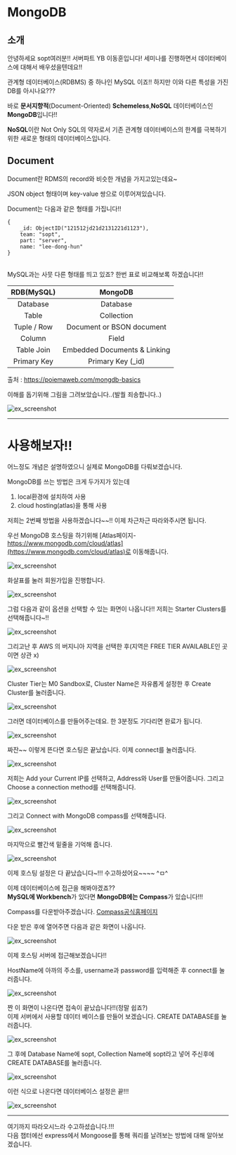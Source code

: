 # MongoDB

## 소개

안녕하세요 sopt여러분!! 서버파트 YB 이동훈입니다! 세미나를 진행하면서 데이터베이스에 대해서 배우셨을텐데요!!

관계형 데이터베이스(RDBMS) 중 하나인 MySQL 이죠!! 하지만 이와 다른 특성을 가진 DB를 아시나요???

바로 **문서지향적**(Document-Oriented) **Schemeless**,**NoSQL** 데이터베이스인 **MongoDB**입니다!!

**NoSQL**이란 Not Only SQL의 약자로서 기존 관계형 데이터베이스의 한계를 극복하기 위한 새로운 형태의 데이터베이스입니다.

## Document

Document란 RDMS의 record와 비슷한 개념을 가지고있는데요~ 

JSON object 형태이며 key-value 쌍으로 이루어져있습니다.

Document는 다음과 같은 형태를 가집니다!!

```
{
    _id: ObjectID("121512jd21d2131221d1123"),
    team: "sopt",
    part: "server",
    name: "lee-dong-hun"
}
```
<br>
MySQL과는 사뭇 다른 형태를 띄고 있죠? 한번 표로 비교해보록 하겠습니다!!

|  <center>RDB(MySQL)</center> |  <center>MongoDB</center> | 
|:--------|:--------:|
| <center>Database </center> |<center>Database </center>|
| <center>Table </center> |<center>Collection </center>|
| <center>Tuple / Row</center> |<center>Document or BSON document </center>|
| <center>Column</center> |<center>Field</center>|
| <center>Table Join</center> |<center> Embedded Documents & Linking </center>|
| <center>Primary Key</center> |<center>Primary Key (_id)</center>|

출처 : https://poiemaweb.com/mongdb-basics

이해를 돕기위해 그림을 그려보았습니다..(발퀄 죄송합니다..)

![ex_screenshot](./img/mongo.jpg)

---


# 사용해보자!!

어느정도 개념은 설명하였으니 실제로 MongoDB를 다뤄보겠습니다.

MongoDB를 쓰는 방법은 크게 두가지가 있는데

1. local환경에 설치하여 사용
2. cloud hosting(atlas)을 통해 사용

저희는 2번째 방법을 사용하겠습니다~~!! 이제 차근차근 따라와주시면 됩니다.

우선 MongoDB 호스팅을 하기위해 [Atlas페이지-https://www.mongodb.com/cloud/atlas](https://www.mongodb.com/cloud/atlas)로 이동해줍니다.

![ex_screenshot](./img/al.jpg)

화살표를 눌러 회원가입을 진행합니다.

![ex_screenshot](./img/2.jpg)

그럼 다음과 같이 옵션을 선택할 수 있는 화면이 나옵니다!! 저희는 Starter Clusters를 선택해줍니다~!!

![ex_screenshot](./img/3.jpg)

그리고난 후 AWS 의 버지니아 지역을 선택한 후(지역은 FREE TIER AVAILABLE인 곳이면 상관 x)

![ex_screenshot](./img/4.jpg)

Cluster Tier는 M0 Sandbox로, Cluster Name은 자유롭게 설정한 후 Create Cluster를 눌러줍니다.

![ex_screenshot](./img/5.jpg)

그러면 데이터베이스를 만들어주는데요. 한 3분정도 기다리면 완료가 됩니다.

![ex_screenshot](./img/6.jpg)

짜잔~~ 이렇게 뜬다면 호스팅은 끝났습니다. 이제 connect를 눌러줍니다.

![ex_screenshot](./img/8.jpg)

저희는 Add your Current IP를 선택하고, Address와 User를 만들어줍니다. 그리고 Choose a connection method를 선택해줍니다.

![ex_screenshot](./img/9.jpg)

그리고 Connect with MongoDB compass를 선택해줍니다.

![ex_screenshot](./img/10.jpg)

마지막으로 빨간색 밑줄을 기억해 줍니다. 

![ex_screenshot](./img/11.jpg)

이제 호스팅 설정은 다 끝났습니다~!!! 수고하셨어요~~~~ ^ㅁ^

이제 데이터베이스에 접근을 해봐야겠죠??  
**MySQL에 Workbench**가 있다면 **MongoDB에는 Compass**가 있습니다!!!

Compass를 다운받아주겠습니다. [Compass공식홈페이지](https://www.mongodb.com/download-center/compass)

다운 받은 후에 열어주면 다음과 같은 화면이 나옵니다.

![ex_screenshot](./img/7.jpg)

이제 호스팅 서버에 접근해보겠습니다!!

HostName에 아까의 주소를, username과 password를 입력해준 후 connect를 눌러줍니다.

![ex_screenshot](./img/12.jpg)

짠 이 화면이 나온다면 접속이 끝났습니다!!(정말 쉽죠?)  
이제 서버에서 사용할 데이터 베이스를 만들어 보겠습니다. CREATE DATABASE를 눌러줍니다.

![ex_screenshot](./img/13.jpg)

그 후에 Database Name에 sopt, Collection Name에 sopt라고 넣어 주신후에 CREATE DATABASE를 눌러줍니다.

![ex_screenshot](./img/14.jpg)

이런 식으로 나온다면 데이터베이스 설정은 끝!!!

![ex_screenshot](./img/15.jpg)

---

여기까지 따라오시느라 수고하셨습니다.!!!   
다음 챕터에선 express에서 Mongoose를 통해 쿼리를 날려보는 방법에 대해 알아보겠습니다.